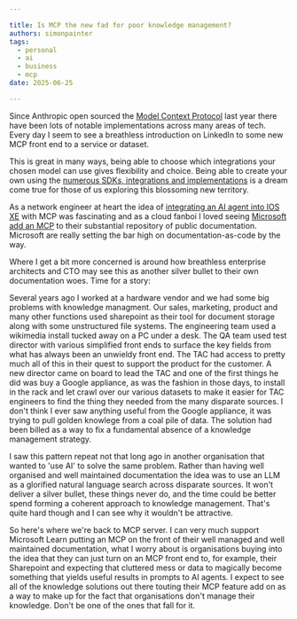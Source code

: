 ```yaml
---

title: Is MCP the new fad for poor knowledge management?
authors: simonpainter
tags:
  - personal
  - ai
  - business
  - mcp
date: 2025-06-25

---
```


Since Anthropic open sourced the [Model Context Protocol](https://www.anthropic.com/news/model-context-protocol) last year there have been lots of notable implementations across many areas of tech. Every day I seem to see a breathless introduction on LinkedIn to some new MCP front end to a service or dataset.
<!-- truncate -->
This is great in many ways, being able to choose which integrations your chosen model can use gives flexibility and choice. Being able to create your own using the [numerous SDKs, integrations and implementations](https://github.com/modelcontextprotocol) is a dream come true for those of us exploring this blossoming new territory.

As a network engineer at heart the idea of [integrating an AI agent into IOS XE](https://www.youtube.com/watch?v=2_7YcHtRw2s&feature=youtu.be) with MCP was fascinating and as a cloud fanboi I loved seeing [Microsoft add an MCP](https://github.com/MicrosoftDocs/mcp) to their substantial repository of public documentation. Microsoft are really setting the bar high on documentation-as-code by the way.

Where I get a bit more concerned is around how breathless enterprise architects and CTO may see this as another silver bullet to their own documentation woes. Time for a story:

Several years ago I worked at a hardware vendor and we had some big problems with knowledge managment. Our sales, marketing, product and many other functions used sharepoint as their tool for document storage along with some unstructured file systems. The engineering team used a wikimedia install tucked away on a PC under a desk. The QA team used test director with various simplified front ends to surface the key fields from what has always been an unwieldy front end. The TAC had access to pretty much all of this in their quest to support the product for the customer. A new director came on board to lead the TAC and one of the first things he did was buy a Google appliance, as was the fashion in those days, to install in the rack and let crawl over our various datasets to make it easier for TAC engineers to find the thing they needed from the many disparate sources. I don't think I ever saw anything useful from the Google appliance, it was trying to pull golden knowlege from a coal pile of data. The solution had been billed as a way to fix a fundamental absence of a knowledge management strategy.

I saw this pattern repeat not that long ago in another organisation that wanted to 'use AI' to solve the same problem. Rather than having well organised and well maintained documentation the idea was to use an LLM as a glorified natural language search across disparate sources. It won't deliver a silver bullet, these things never do, and the time could be better spend forming a coherent approach to knowledge management. That's quite hard though and I can see why it wouldn't be attractive.

So here's where we're back to MCP server. I can very much support Microsoft Learn putting an MCP on the front of their well managed and well maintained documentation, what I worry about is organisations buying into the idea that they can just turn on an MCP front end to, for example, their Sharepoint and expecting that cluttered mess or data to magically become something that yields useful results in prompts to AI agents. I expect to see all of the knowledge solutions out there touting their MCP feature add on as a way to make up for the fact that organisations don't manage their knowledge. Don't be one of the ones that fall for it.
